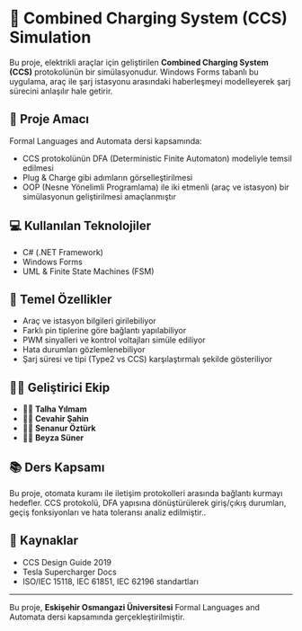 # 🔌 Combined Charging System (CCS) Simulation

Bu proje, elektrikli araçlar için geliştirilen **Combined Charging System (CCS)** protokolünün bir simülasyonudur. Windows Forms tabanlı bu uygulama, araç ile şarj istasyonu arasındaki haberleşmeyi modelleyerek şarj sürecini anlaşılır hale getirir.

## 🎯 Proje Amacı

Formal Languages and Automata dersi kapsamında:
- CCS protokolünün DFA (Deterministic Finite Automaton) modeliyle temsil edilmesi
- Plug & Charge gibi adımların görselleştirilmesi
- OOP (Nesne Yönelimli Programlama) ile iki etmenli (araç ve istasyon) bir simülasyonun geliştirilmesi amaçlanmıştır

## 💻 Kullanılan Teknolojiler

- C# (.NET Framework)
- Windows Forms
- UML & Finite State Machines (FSM)

## 🧠 Temel Özellikler

- Araç ve istasyon bilgileri girilebiliyor
- Farklı pin tiplerine göre bağlantı yapılabiliyor
- PWM sinyalleri ve kontrol voltajları simüle ediliyor
- Hata durumları gözlemlenebiliyor
- Şarj süresi ve tipi (Type2 vs CCS) karşılaştırmalı şekilde gösteriliyor

## 👨‍💻 Geliştirici Ekip

- 👨‍💼 **Talha Yılmam** 
- 👨‍💼 **Cevahir Şahin** 
- 👩‍💼 **Senanur Öztürk** 
- 👩‍💼 **Beyza Süner** 


## 📚 Ders Kapsamı

Bu proje, otomata kuramı ile iletişim protokolleri arasında bağlantı kurmayı hedefler. CCS protokolü, DFA yapısına dönüştürülerek giriş/çıkış durumları, geçiş fonksiyonları ve hata toleransı analiz edilmiştir..

## 🔗 Kaynaklar

- CCS Design Guide 2019
- Tesla Supercharger Docs
- ISO/IEC 15118, IEC 61851, IEC 62196 standartları

---

Bu proje, **Eskişehir Osmangazi Üniversitesi** Formal Languages and Automata dersi kapsamında gerçekleştirilmiştir.
